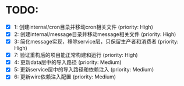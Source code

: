 # TODO:

- [x] 1: 创建internal/cron目录并移动cron相关文件 (priority: High)
- [x] 2: 创建internal/message目录并移动message相关文件 (priority: High)
- [x] 3: 简化message实现，移除service层，只保留生产者和消费者 (priority: High)
- [x] 7: 验证重构后的项目能正常构建和运行 (priority: High)
- [x] 4: 更新data层中的导入路径 (priority: Medium)
- [x] 5: 更新service层中的导入路径和依赖注入 (priority: Medium)
- [x] 6: 更新wire依赖注入配置 (priority: Medium)
